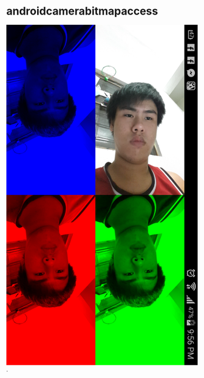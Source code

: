 # androidcamerabitmapaccess

![alt tag](https://github.com/DeLaSalleUniversity-Manila/androidcamerabitmapaccess-JeraldLimqueco/blob/master/device-2015-12-07-215943.png)
.
